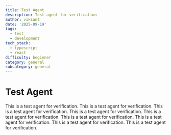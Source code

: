 ```yaml
---
title: Test Agent
description: Test agent for verification
author: viksant
date: '2025-09-19'
tags:
  - test
  - development
tech_stack:
  - typescript
  - react
difficulty: beginner
category: general
subcategory: general
---
```


# Test Agent

This is a test agent for verification.
This is a test agent for verification.
This is a test agent for verification.
This is a test agent for verification.
This is a test agent for verification.
This is a test agent for verification.
This is a test agent for verification.
This is a test agent for verification.
This is a test agent for verification.
